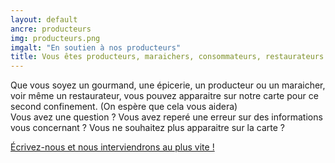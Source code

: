 ```yaml
---
layout: default
ancre: producteurs
img: producteurs.png
imgalt: "En soutien à nos producteurs"
title: Vous êtes producteurs, maraichers, consommateurs, restaurateurs... ?
---
```

Que vous soyez un gourmand, une épicerie, un producteur ou un maraicher, voir même un restaurateur, vous pouvez apparaitre sur notre carte pour ce second confinement. (On espère que cela vous aidera)  
Vous avez une question ? Vous avez reperé une erreur sur des informations vous concernant ? Vous ne souhaitez plus apparaitre sur la carte ?

<div class="row">
	<div class="mx-auto">
		<a href="mailto:{{ site.email }}?subject=CarteCovid - Je suis producteur, restaurateur et ai une demande&cc={{ site.email_zerodechetlyon }}" rel="nofollow norefferer" target="_blank" title="Écrire à BelleBouffe et Zéro Déchet Lyon" class="btn btn-primary"><i class="fa fa-envelope"></i> Écrivez-nous et nous interviendrons au plus vite !</a> 
	</div>
</div>
